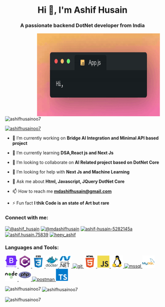 <h1 align="center">Hi 👋, I'm Ashif Husain</h1>
<h3 align="center">A passionate backend DotNet developer from India</h3>
<img align="right" src="https://github.com/ashifhusainoo7/ashifhusainoo7/blob/main/App.js-ezgif.com-resize.gif"/>
<p align="left"> <img src="https://komarev.com/ghpvc/?username=ashifhusainoo7&label=Profile%20views&color=0e75b6&style=flat" alt="ashifhusainoo7" /> </p>

<p align="left"> <a href="https://github.com/ryo-ma/github-profile-trophy"><img src="https://github-profile-trophy.vercel.app/?username=ashifhusainoo7" alt="ashifhusainoo7" /></a> </p>

- 🔭 I’m currently working on **Bridge AI Integration and Minimal API based project**

- 🌱 I’m currently learning **DSA,React js and Next Js**

- 👯 I’m looking to collaborate on **AI Related project based on DotNet Core**

- 🤝 I’m looking for help with **Next Js and Machine Learning**

- 💬 Ask me about **Html, Javascript, JQuery DotNet Core**

- 📫 How to reach me **mdashifhusain@gmail.com**

- ⚡ Fun fact **I thik Code is an state of Art but rare**

<h3 align="left">Connect with me:</h3>
<p align="left">
<a href="https://dev.to/@ashif_husain" target="blank"><img align="center" src="https://raw.githubusercontent.com/rahuldkjain/github-profile-readme-generator/master/src/images/icons/Social/devto.svg" alt="@ashif_husain" height="30" width="40" /></a>
<a href="https://twitter.com/@mdashifhusain" target="blank"><img align="center" src="https://raw.githubusercontent.com/rahuldkjain/github-profile-readme-generator/master/src/images/icons/Social/twitter.svg" alt="@mdashifhusain" height="30" width="40" /></a>
<a href="https://linkedin.com/in/ashif-husain-5282145a" target="blank"><img align="center" src="https://raw.githubusercontent.com/rahuldkjain/github-profile-readme-generator/master/src/images/icons/Social/linked-in-alt.svg" alt="ashif-husain-5282145a" height="30" width="40" /></a>
<a href="https://fb.com/ashif.husain.75839" target="blank"><img align="center" src="https://raw.githubusercontent.com/rahuldkjain/github-profile-readme-generator/master/src/images/icons/Social/facebook.svg" alt="ashif.husain.75839" height="30" width="40" /></a>
<a href="https://instagram.com/heey_ashif" target="blank"><img align="center" src="https://raw.githubusercontent.com/rahuldkjain/github-profile-readme-generator/master/src/images/icons/Social/instagram.svg" alt="heey_ashif" height="30" width="40" /></a>
</p>

<h3 align="left">Languages and Tools:</h3>
<p align="left"> <a href="https://getbootstrap.com" target="_blank" rel="noreferrer"> <img src="https://raw.githubusercontent.com/devicons/devicon/master/icons/bootstrap/bootstrap-plain-wordmark.svg" alt="bootstrap" width="40" height="40"/> </a> <a href="https://www.w3schools.com/cs/" target="_blank" rel="noreferrer"> <img src="https://raw.githubusercontent.com/devicons/devicon/master/icons/csharp/csharp-original.svg" alt="csharp" width="40" height="40"/> </a> <a href="https://www.w3schools.com/css/" target="_blank" rel="noreferrer"> <img src="https://raw.githubusercontent.com/devicons/devicon/master/icons/css3/css3-original-wordmark.svg" alt="css3" width="40" height="40"/> </a> <a href="https://www.docker.com/" target="_blank" rel="noreferrer"> <img src="https://raw.githubusercontent.com/devicons/devicon/master/icons/docker/docker-original-wordmark.svg" alt="docker" width="40" height="40"/> </a> <a href="https://dotnet.microsoft.com/" target="_blank" rel="noreferrer"> <img src="https://raw.githubusercontent.com/devicons/devicon/master/icons/dot-net/dot-net-original-wordmark.svg" alt="dotnet" width="40" height="40"/> </a> <a href="https://git-scm.com/" target="_blank" rel="noreferrer"> <img src="https://www.vectorlogo.zone/logos/git-scm/git-scm-icon.svg" alt="git" width="40" height="40"/> </a> <a href="https://www.w3.org/html/" target="_blank" rel="noreferrer"> <img src="https://raw.githubusercontent.com/devicons/devicon/master/icons/html5/html5-original-wordmark.svg" alt="html5" width="40" height="40"/> </a> <a href="https://developer.mozilla.org/en-US/docs/Web/JavaScript" target="_blank" rel="noreferrer"> <img src="https://raw.githubusercontent.com/devicons/devicon/master/icons/javascript/javascript-original.svg" alt="javascript" width="40" height="40"/> </a> <a href="https://www.linux.org/" target="_blank" rel="noreferrer"> <img src="https://raw.githubusercontent.com/devicons/devicon/master/icons/linux/linux-original.svg" alt="linux" width="40" height="40"/> </a> <a href="https://www.microsoft.com/en-us/sql-server" target="_blank" rel="noreferrer"> <img src="https://www.svgrepo.com/show/303229/microsoft-sql-server-logo.svg" alt="mssql" width="40" height="40"/> </a> <a href="https://www.mysql.com/" target="_blank" rel="noreferrer"> <img src="https://raw.githubusercontent.com/devicons/devicon/master/icons/mysql/mysql-original-wordmark.svg" alt="mysql" width="40" height="40"/> </a> <a href="https://nodejs.org" target="_blank" rel="noreferrer"> <img src="https://raw.githubusercontent.com/devicons/devicon/master/icons/nodejs/nodejs-original-wordmark.svg" alt="nodejs" width="40" height="40"/> </a> <a href="https://www.php.net" target="_blank" rel="noreferrer"> <img src="https://raw.githubusercontent.com/devicons/devicon/master/icons/php/php-original.svg" alt="php" width="40" height="40"/> </a> <a href="https://postman.com" target="_blank" rel="noreferrer"> <img src="https://www.vectorlogo.zone/logos/getpostman/getpostman-icon.svg" alt="postman" width="40" height="40"/> </a> <a href="https://www.typescriptlang.org/" target="_blank" rel="noreferrer"> <img src="https://raw.githubusercontent.com/devicons/devicon/master/icons/typescript/typescript-original.svg" alt="typescript" width="40" height="40"/> </a> </p>

<p><img align="left" src="https://github-readme-stats.vercel.app/api/top-langs?username=ashifhusainoo7&show_icons=true&locale=en&layout=compact" alt="ashifhusainoo7" /></p>

<p>&nbsp;<img align="center" src="https://github-readme-stats.vercel.app/api?username=ashifhusainoo7&show_icons=true&locale=en" alt="ashifhusainoo7" /></p>

<p><img align="center" src="https://github-readme-streak-stats.herokuapp.com/?user=ashifhusainoo7&" alt="ashifhusainoo7" /></p>
